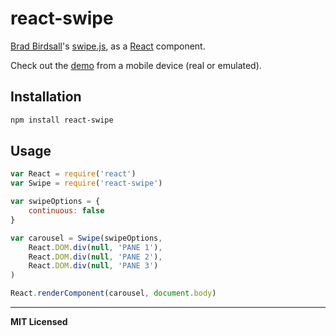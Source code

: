 # react-swipe

[Brad Birdsall](https://github.com/thebird)'s [swipe.js](http://swipejs.com), as a [React](http://facebook.github.io/react) component.

Check out the [demo](https://jed.github.io/react-swipe/demo) from a mobile device (real or emulated).

## Installation

```bash
npm install react-swipe
```

## Usage

```javascript
var React = require('react')
var Swipe = require('react-swipe')

var swipeOptions = {
    continuous: false
}

var carousel = Swipe(swipeOptions,
    React.DOM.div(null, 'PANE 1'),
    React.DOM.div(null, 'PANE 2'),
    React.DOM.div(null, 'PANE 3')
)

React.renderComponent(carousel, document.body)
```

---

**MIT Licensed**
